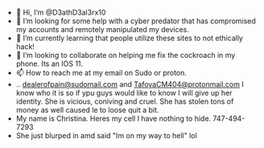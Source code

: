 - 👋 Hi, I’m @D3athD3al3rx10
- 👀 I’m looking for some help with a cyber predator that has compromised my accounts and remotely manipulated my devices. 
- 🌱 I’m currently learning that people utilize these sites to not ethically hack! 
- 💞️ I’m looking to collaborate on helping me fix the cockroach in my phone. Its an IOS 11.
- 📫 How to reach me at my email on Sudo or proton. 
- .. dealerofpain@sudomail.com and TafoyaCM404@protonmail.com  I know who it is so if ypu guys would like to know I will give up her identity.  She is vicious, coniving and cruel.  She has stolen tons of money as well caused le to loose quit a bit.
- My name is Christina.  Heres my cell I have nothing to hide. 747-494-7293 
- She just blurped in amd said "Im on my way to hell" lol 

<!---
D3athD3al3rx10/D3athD3al3rx10 is a ✨ special ✨ repository because its `README.md` (this file) appears on your GitHub profile.
You can click the Preview link to take a look at your changes.
--->
